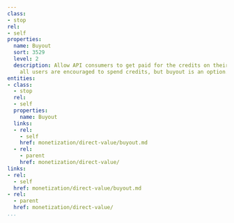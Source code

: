 ```yaml
---
class:
- stop
rel:
- self
properties:
  name: Buyout
  sort: 3529
  level: 2
  description: Allow API consumers to get paid for the credits on their account, preferably
    all users are encouraged to spend credits, but buyout is an option.
entities:
- class:
  - stop
  rel:
  - self
  properties:
    name: Buyout
  links:
  - rel:
    - self
    href: monetization/direct-value/buyout.md
  - rel:
    - parent
    href: monetization/direct-value/
links:
- rel:
  - self
  href: monetization/direct-value/buyout.md
- rel:
  - parent
  href: monetization/direct-value/
...
```

